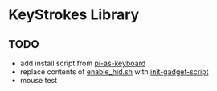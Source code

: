 # KeyStrokes Library

## TODO
- add install script from [pi-as-keyboard](https://github.com/c4software/pi-as-keyboard)
- replace contents of [enable_hid.sh](https://github.com/c4software/pi-as-keyboard/blob/master/enable_hid.sh) with [init-gadget-script](https://github.com/mtlynch/tinypilot/blob/master/scripts/usb-gadget/init-usb-gadget)
- mouse test

